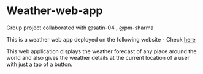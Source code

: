 # Weather-web-app

Group project collaborated with @satin-04 , @pm-sharma

This is a weather web app deployed on the following website - Check [here](https://weather-io.herokuapp.com)

This web application displays the weather forecast of any place around the world and also gives the weather details at the current location of a user with just a tap of a button.




